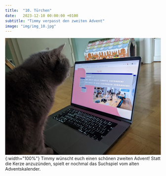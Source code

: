```yaml
---
title:  "10. Türchen"
date:   2023-12-10 00:00:00 +0100
subtitle: "Timmy verpasst den zweiten Advent"
image: "img/img_10.jpg"
---
```


![Timmy](../img/img_10.jpg){:width="100%"}
Timmy wünscht euch einen schönen zweiten Advent!
Statt die Kerze anzuzünden, spielt er nochmal das Suchspiel vom alten Adventskalender.